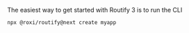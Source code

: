 
The easiest way to get started with Routify 3 is to run the CLI

```
npx @roxi/routify@next create myapp
```